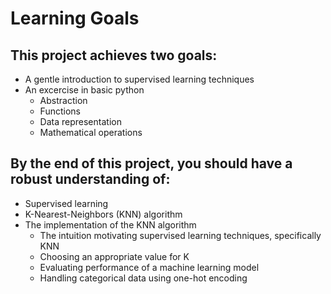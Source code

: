 # Learning Goals
## This project achieves two goals:
 - A gentle introduction to supervised learning techniques
 - An excercise in basic python
    - Abstraction
    - Functions
    - Data representation
    - Mathematical operations
      
 ## By the end of this project, you should have a robust understanding of:
   - Supervised learning
   - K-Nearest-Neighbors (KNN) algorithm
   - The implementation of the KNN algorithm
      - The intuition motivating supervised learning techniques, specifically KNN
      - Choosing an appropriate value for K
      - Evaluating performance of a machine learning model
      - Handling categorical data using one-hot encoding
